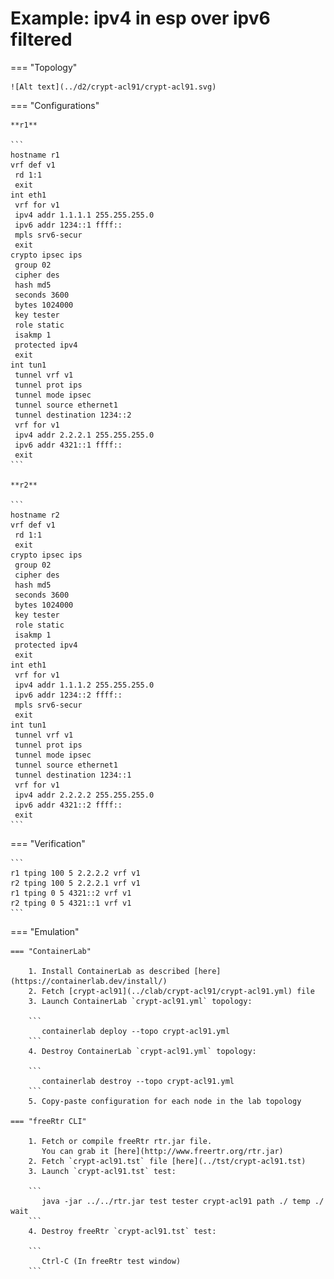 # Example: ipv4 in esp over ipv6 filtered

=== "Topology"

    ![Alt text](../d2/crypt-acl91/crypt-acl91.svg)

=== "Configurations"

    **r1**

    ```
    hostname r1
    vrf def v1
     rd 1:1
     exit
    int eth1
     vrf for v1
     ipv4 addr 1.1.1.1 255.255.255.0
     ipv6 addr 1234::1 ffff::
     mpls srv6-secur
     exit
    crypto ipsec ips
     group 02
     cipher des
     hash md5
     seconds 3600
     bytes 1024000
     key tester
     role static
     isakmp 1
     protected ipv4
     exit
    int tun1
     tunnel vrf v1
     tunnel prot ips
     tunnel mode ipsec
     tunnel source ethernet1
     tunnel destination 1234::2
     vrf for v1
     ipv4 addr 2.2.2.1 255.255.255.0
     ipv6 addr 4321::1 ffff::
     exit
    ```

    **r2**

    ```
    hostname r2
    vrf def v1
     rd 1:1
     exit
    crypto ipsec ips
     group 02
     cipher des
     hash md5
     seconds 3600
     bytes 1024000
     key tester
     role static
     isakmp 1
     protected ipv4
     exit
    int eth1
     vrf for v1
     ipv4 addr 1.1.1.2 255.255.255.0
     ipv6 addr 1234::2 ffff::
     mpls srv6-secur
     exit
    int tun1
     tunnel vrf v1
     tunnel prot ips
     tunnel mode ipsec
     tunnel source ethernet1
     tunnel destination 1234::1
     vrf for v1
     ipv4 addr 2.2.2.2 255.255.255.0
     ipv6 addr 4321::2 ffff::
     exit
    ```

=== "Verification"

    ```
    r1 tping 100 5 2.2.2.2 vrf v1
    r2 tping 100 5 2.2.2.1 vrf v1
    r1 tping 0 5 4321::2 vrf v1
    r2 tping 0 5 4321::1 vrf v1
    ```

=== "Emulation"

    === "ContainerLab"

        1. Install ContainerLab as described [here](https://containerlab.dev/install/)  
        2. Fetch [crypt-acl91](../clab/crypt-acl91/crypt-acl91.yml) file  
        3. Launch ContainerLab `crypt-acl91.yml` topology:  

        ```
           containerlab deploy --topo crypt-acl91.yml  
        ```
        4. Destroy ContainerLab `crypt-acl91.yml` topology:  

        ```
           containerlab destroy --topo crypt-acl91.yml  
        ```
        5. Copy-paste configuration for each node in the lab topology

    === "freeRtr CLI"

        1. Fetch or compile freeRtr rtr.jar file.  
           You can grab it [here](http://www.freertr.org/rtr.jar)  
        2. Fetch `crypt-acl91.tst` file [here](../tst/crypt-acl91.tst)  
        3. Launch `crypt-acl91.tst` test:  

        ```
           java -jar ../../rtr.jar test tester crypt-acl91 path ./ temp ./ wait
        ```
        4. Destroy freeRtr `crypt-acl91.tst` test:  

        ```
           Ctrl-C (In freeRtr test window)
        ```

